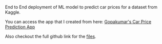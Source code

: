 
End to End deployment of ML model to predict car prices for a dataset from Kaggle.

You can access the app that I created from here:
[Gopakumar's Car Price Prediction App](https://indian-car-price-prediction.herokuapp.com/)

Also checkout the full github link for the [files](https://github.com/gkumarg/carpricepredictions).
